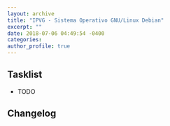 ```yaml
---
layout: archive
title: "IPVG - Sistema Operativo GNU/Linux Debian"
excerpt: ""
date: 2018-07-06 04:49:54 -0400
categories: 
author_profile: true
---
```


## Tasklist

- TODO

## Changelog

